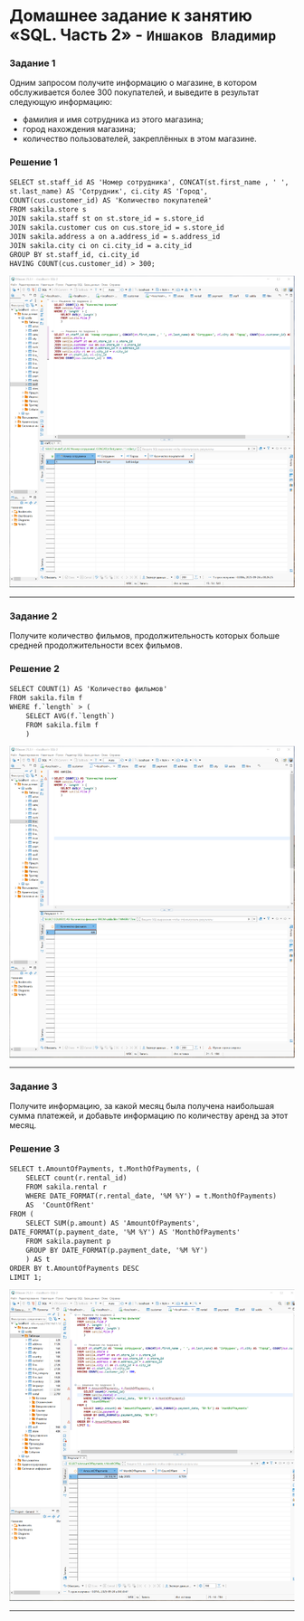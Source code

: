 # Домашнее задание к занятию «SQL. Часть 2» - `Иншаков Владимир`

### Задание 1

Одним запросом получите информацию о магазине, в котором обслуживается более 300 покупателей, и выведите в результат следующую информацию: 
- фамилия и имя сотрудника из этого магазина;
- город нахождения магазина;
- количество пользователей, закреплённых в этом магазине.

### Решение 1

```
SELECT st.staff_id AS 'Номер сотрудника', CONCAT(st.first_name , ' ', st.last_name) AS 'Сотрудник', ci.city AS 'Город', COUNT(cus.customer_id) AS 'Количество покупателей'		
FROM sakila.store s
JOIN sakila.staff st on st.store_id = s.store_id 
JOIN sakila.customer cus on cus.store_id = s.store_id
JOIN sakila.address a on a.address_id = s.address_id 
JOIN sakila.city ci on ci.city_id = a.city_id 
GROUP BY st.staff_id, ci.city_id 
HAVING COUNT(cus.customer_id) > 300;
```
![Screenshot_1](https://github.com/MrVanG0gh/Netology_12-04_SQL_p2/blob/main/Screenshots/Screenshot_1.png)

---

### Задание 2

Получите количество фильмов, продолжительность которых больше средней продолжительности всех фильмов.

### Решение 2

```
SELECT COUNT(1) AS 'Количество фильмов'
FROM sakila.film f
WHERE f.`length` > (
	SELECT AVG(f.`length`)
	FROM sakila.film f
	)
```
![Screenshot_2](https://github.com/MrVanG0gh/Netology_12-04_SQL_p2/blob/main/Screenshots/Screenshot_2.png)

---

### Задание 3

Получите информацию, за какой месяц была получена наибольшая сумма платежей, и добавьте информацию по количеству аренд за этот месяц.

### Решение 3

```
SELECT t.AmountOfPayments, t.MonthOfPayments, (
	SELECT count(r.rental_id)
	FROM sakila.rental r
	WHERE DATE_FORMAT(r.rental_date, '%M %Y') = t.MonthOfPayments) 
	AS	'CountOfRent'
FROM (
  	SELECT SUM(p.amount) AS 'AmountOfPayments', DATE_FORMAT(p.payment_date, '%M %Y') AS 'MonthOfPayments' 
  	FROM sakila.payment p 
  	GROUP BY DATE_FORMAT(p.payment_date, '%M %Y')
  	) AS t
ORDER BY t.AmountOfPayments DESC  
LIMIT 1;

```

![Screenshot_3](https://github.com/MrVanG0gh/Netology_12-04_SQL_p2/blob/main/Screenshots/Screenshot_3.png)


---